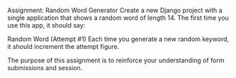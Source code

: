 Assignment: Random Word Generator
Create a new Django project with a single application that shows a random word of length 14. The first time you use this app, it should say:

Random Word (Attempt #1)
Each time you generate a new random keyword, it should increment the attempt figure.

The purpose of this assignment is to reinforce your understanding of form submissions and session.
